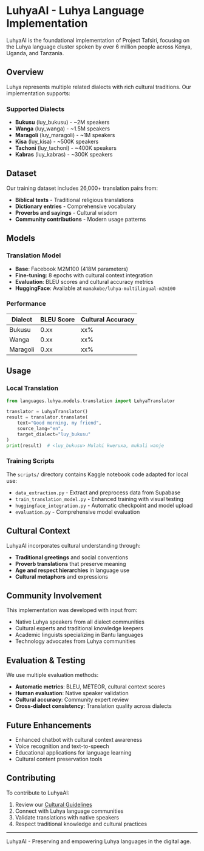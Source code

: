 # LuhyaAI - Luhya Language Implementation

LuhyaAI is the foundational implementation of Project Tafsiri, focusing on the Luhya language cluster spoken by over 6 million people across Kenya, Uganda, and Tanzania.

## Overview

Luhya represents multiple related dialects with rich cultural traditions. Our implementation supports:

### Supported Dialects
- **Bukusu** (luy_bukusu) - ~2M speakers
- **Wanga** (luy_wanga) - ~1.5M speakers  
- **Maragoli** (luy_maragoli) - ~1M speakers
- **Kisa** (luy_kisa) - ~500K speakers
- **Tachoni** (luy_tachoni) - ~400K speakers
- **Kabras** (luy_kabras) - ~300K speakers

## Dataset

Our training dataset includes 26,000+ translation pairs from:
- **Biblical texts** - Traditional religious translations
- **Dictionary entries** - Comprehensive vocabulary
- **Proverbs and sayings** - Cultural wisdom
- **Community contributions** - Modern usage patterns

## Models

### Translation Model
- **Base**: Facebook M2M100 (418M parameters)
- **Fine-tuning**: 8 epochs with cultural context integration
- **Evaluation**: BLEU scores and cultural accuracy metrics
- **HuggingFace**: Available at `mamakobe/luhya-multilingual-m2m100`

### Performance
| Dialect | BLEU Score | Cultural Accuracy |
|---------|------------|------------------|
| Bukusu  | 0.xx       | xx%              |
| Wanga   | 0.xx       | xx%              |
| Maragoli| 0.xx       | xx%              |

## Usage

### Local Translation
```python
from languages.luhya.models.translation import LuhyaTranslator

translator = LuhyaTranslator()
result = translator.translate(
    text="Good morning, my friend",
    source_lang="en",
    target_dialect="luy_bukusu"
)
print(result)  # <luy_bukusu> Mulahi kweruxa, mukali wanje
```

### Training Scripts
The `scripts/` directory contains Kaggle notebook code adapted for local use:
- `data_extraction.py` - Extract and preprocess data from Supabase
- `train_translation_model.py` - Enhanced training with visual testing
- `huggingface_integration.py` - Automatic checkpoint and model upload
- `evaluation.py` - Comprehensive model evaluation

## Cultural Context

LuhyaAI incorporates cultural understanding through:
- **Traditional greetings** and social conventions
- **Proverb translations** that preserve meaning
- **Age and respect hierarchies** in language use
- **Cultural metaphors** and expressions

## Community Involvement

This implementation was developed with input from:
- Native Luhya speakers from all dialect communities
- Cultural experts and traditional knowledge keepers
- Academic linguists specializing in Bantu languages
- Technology advocates from Luhya communities

## Evaluation & Testing

We use multiple evaluation methods:
- **Automatic metrics**: BLEU, METEOR, cultural context scores
- **Human evaluation**: Native speaker validation
- **Cultural accuracy**: Community expert review
- **Cross-dialect consistency**: Translation quality across dialects

## Future Enhancements

- Enhanced chatbot with cultural context awareness
- Voice recognition and text-to-speech
- Educational applications for language learning
- Cultural content preservation tools

## Contributing

To contribute to LuhyaAI:
1. Review our [Cultural Guidelines](../../docs/cultural_guidelines.md)
2. Connect with Luhya language communities
3. Validate translations with native speakers
4. Respect traditional knowledge and cultural practices

---

LuhyaAI - Preserving and empowering Luhya languages in the digital age.
